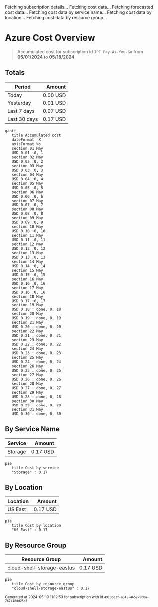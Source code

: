 Fetching subscription details...
Fetching cost data...
Fetching forecasted cost data...
Fetching cost data by service name...
Fetching cost data by location...
Fetching cost data by resource group...
# Azure Cost Overview

> Accumulated cost for subscription id `JPF Pay-As-You-Go` from **05/01/2024** to **05/18/2024**

## Totals

|Period|Amount|
|---|---:|
|Today|0.00 USD|
|Yesterday|0.01 USD|
|Last 7 days|0.07 USD|
|Last 30 days|0.17 USD|

```mermaid
gantt
   title Accumulated cost
   dateFormat  X
   axisFormat %s
   section 01 May
   USD 0.01 :0, 1
   section 02 May
   USD 0.02 :0, 2
   section 03 May
   USD 0.03 :0, 3
   section 04 May
   USD 0.04 :0, 4
   section 05 May
   USD 0.05 :0, 5
   section 06 May
   USD 0.06 :0, 6
   section 07 May
   USD 0.07 :0, 7
   section 08 May
   USD 0.08 :0, 8
   section 09 May
   USD 0.09 :0, 9
   section 10 May
   USD 0.10 :0, 10
   section 11 May
   USD 0.11 :0, 11
   section 12 May
   USD 0.12 :0, 12
   section 13 May
   USD 0.13 :0, 13
   section 14 May
   USD 0.14 :0, 14
   section 15 May
   USD 0.15 :0, 15
   section 16 May
   USD 0.16 :0, 16
   section 17 May
   USD 0.16 :0, 16
   section 18 May
   USD 0.17 :0, 17
   section 19 May
   USD 0.18 : done, 0, 18
   section 20 May
   USD 0.19 : done, 0, 19
   section 21 May
   USD 0.20 : done, 0, 20
   section 22 May
   USD 0.21 : done, 0, 21
   section 23 May
   USD 0.22 : done, 0, 22
   section 24 May
   USD 0.23 : done, 0, 23
   section 25 May
   USD 0.24 : done, 0, 24
   section 26 May
   USD 0.25 : done, 0, 25
   section 27 May
   USD 0.26 : done, 0, 26
   section 28 May
   USD 0.27 : done, 0, 27
   section 29 May
   USD 0.28 : done, 0, 28
   section 30 May
   USD 0.29 : done, 0, 29
   section 31 May
   USD 0.30 : done, 0, 30
```

## By Service Name

|Service|Amount|
|---|---:|
|Storage|0.17 USD|

```mermaid
pie
   title Cost by service
   "Storage" : 0.17
```

## By Location

|Location|Amount|
|---|---:|
|US East|0.17 USD|

```mermaid
pie
   title Cost by location
   "US East" : 0.17
```

## By Resource Group

|Resource Group|Amount|
|---|---:|
|cloud-shell-storage-eastus|0.17 USD|

```mermaid
pie
   title Cost by resource group
   "cloud-shell-storage-eastus" : 0.17
```

<sup>Generated at 2024-05-19 11:12:53 for subscription with id `4913be3f-a345-4652-9bba-767418dd25e3`</sup>
